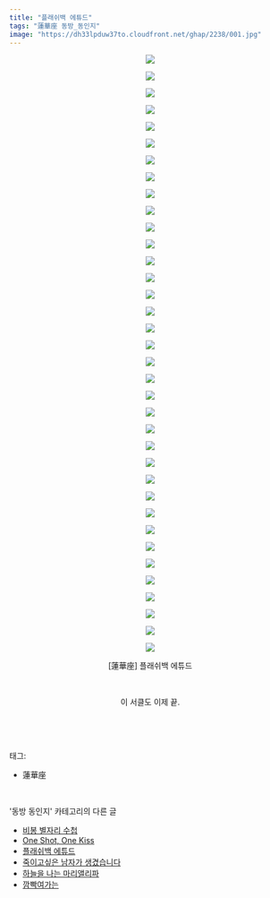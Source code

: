 ```yaml
---
title: "플래쉬백 에튜드"
tags: "蓮華座 동방_동인지"
image: "https://dh33lpduw37to.cloudfront.net/ghap/2238/001.jpg"
---
```

<div class="article">
<p style="text-align: center; clear: none; float: none;"><img src="{{ site.imgserver2 }}/ghap/2238/001.jpg"/></p>
<p style="text-align: center; clear: none; float: none;"><img src="{{ site.imgserver2 }}/ghap/2238/002.jpg"/></p>
<p style="text-align: center; clear: none; float: none;"><img src="{{ site.imgserver2 }}/ghap/2238/003.jpg"/></p>
<p style="text-align: center; clear: none; float: none;"><img src="{{ site.imgserver2 }}/ghap/2238/004.jpg"/></p>
<p style="text-align: center; clear: none; float: none;"><img src="{{ site.imgserver2 }}/ghap/2238/005.jpg"/></p>
<p style="text-align: center; clear: none; float: none;"><img src="{{ site.imgserver2 }}/ghap/2238/006.jpg"/></p>
<p style="text-align: center; clear: none; float: none;"><img src="{{ site.imgserver2 }}/ghap/2238/007.jpg"/></p>
<p style="text-align: center; clear: none; float: none;"><img src="{{ site.imgserver2 }}/ghap/2238/008.jpg"/></p>
<p style="text-align: center; clear: none; float: none;"><img src="{{ site.imgserver2 }}/ghap/2238/009.jpg"/></p>
<p style="text-align: center; clear: none; float: none;"><img src="{{ site.imgserver2 }}/ghap/2238/010.jpg"/></p>
<p style="text-align: center; clear: none; float: none;"><img src="{{ site.imgserver2 }}/ghap/2238/011.jpg"/></p>
<p style="text-align: center; clear: none; float: none;"><img src="{{ site.imgserver2 }}/ghap/2238/012.jpg"/></p>
<p style="text-align: center; clear: none; float: none;"><img src="{{ site.imgserver2 }}/ghap/2238/013.jpg"/></p>
<p style="text-align: center; clear: none; float: none;"><img src="{{ site.imgserver2 }}/ghap/2238/014.jpg"/></p>
<p style="text-align: center; clear: none; float: none;"><img src="{{ site.imgserver2 }}/ghap/2238/015.jpg"/></p>
<p style="text-align: center; clear: none; float: none;"><img src="{{ site.imgserver2 }}/ghap/2238/016.jpg"/></p>
<p style="text-align: center; clear: none; float: none;"><img src="{{ site.imgserver2 }}/ghap/2238/017.jpg"/></p>
<p style="text-align: center; clear: none; float: none;"><img src="{{ site.imgserver2 }}/ghap/2238/018.jpg"/></p>
<p style="text-align: center; clear: none; float: none;"><img src="{{ site.imgserver2 }}/ghap/2238/019.jpg"/></p>
<p style="text-align: center; clear: none; float: none;"><img src="{{ site.imgserver2 }}/ghap/2238/020.jpg"/></p>
<p style="text-align: center; clear: none; float: none;"><img src="{{ site.imgserver2 }}/ghap/2238/021.jpg"/></p>
<p style="text-align: center; clear: none; float: none;"><img src="{{ site.imgserver2 }}/ghap/2238/022.jpg"/></p>
<p style="text-align: center; clear: none; float: none;"><img src="{{ site.imgserver2 }}/ghap/2238/023.jpg"/></p>
<p style="text-align: center; clear: none; float: none;"><img src="{{ site.imgserver2 }}/ghap/2238/024.jpg"/></p>
<p style="text-align: center; clear: none; float: none;"><img src="{{ site.imgserver2 }}/ghap/2238/025.jpg"/></p>
<p style="text-align: center; clear: none; float: none;"><img src="{{ site.imgserver2 }}/ghap/2238/026.jpg"/></p>
<p style="text-align: center; clear: none; float: none;"><img src="{{ site.imgserver2 }}/ghap/2238/027.jpg"/></p>
<p style="text-align: center; clear: none; float: none;"><img src="{{ site.imgserver2 }}/ghap/2238/028.jpg"/></p>
<p style="text-align: center; clear: none; float: none;"><img src="{{ site.imgserver2 }}/ghap/2238/029.jpg"/></p>
<p style="text-align: center; clear: none; float: none;"><img src="{{ site.imgserver2 }}/ghap/2238/030.jpg"/></p>
<p style="text-align: center; clear: none; float: none;"><img src="{{ site.imgserver2 }}/ghap/2238/031.jpg"/></p>
<p style="text-align: center; clear: none; float: none;"><img src="{{ site.imgserver2 }}/ghap/2238/032.jpg"/></p>
<p style="text-align: center; clear: none; float: none;"><img src="{{ site.imgserver2 }}/ghap/2238/033.jpg"/></p>
<p style="text-align: center; clear: none; float: none;"><img src="{{ site.imgserver2 }}/ghap/2238/034.jpg"/></p>
<p style="text-align: center; clear: none; float: none;"><img src="{{ site.imgserver2 }}/ghap/2238/035.jpg"/></p>
<p style="text-align: center; clear: none; float: none;"><img src="{{ site.imgserver2 }}/ghap/2238/036.jpg"/></p>
<p style="text-align: center; clear: none; float: none;">[蓮華座] 플래쉬백 에튜드</p>
<p style="text-align: center; clear: none; float: none;"><br/></p>
<p style="text-align: center; clear: none; float: none;">이 서클도 이제 끝.</p>
<p><br/></p>
</div><br/>
<div class="tagTrail">
<p>태그: </p>
<ul>
<li>蓮華座</li>
</ul>
</div><br/>
<div class="another">
<p>'동방 동인지' 카테고리의 다른 글</p>
<ul>
<li><a href="/ghap_2240">비봉 별자리 수첩</a></li>
<li><a href="/ghap_2239">One Shot, One Kiss</a></li>
<li><a href="/ghap_2238">플래쉬백 에튜드</a></li>
<li><a href="/ghap_2236">죽이고싶은 남자가 생겼습니다</a></li>
<li><a href="/ghap_2235">하늘을 나는 마리앨리파</a></li>
<li><a href="/ghap_2234">깜빡여가는</a></li>
</ul>
</div><br/>
<div class="cb_module cb_fluid">
<div class="cb_wrt cb_profile">
</div><!-- commentList close -->
</div><br/>
